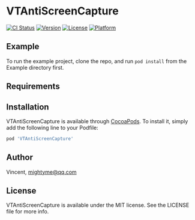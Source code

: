 # VTAntiScreenCapture

[![CI Status](https://img.shields.io/travis/mightyme@qq.com/VTAntiScreenCapture.svg?style=flat)](https://travis-ci.org/mightyme@qq.com/VTAntiScreenCapture)
[![Version](https://img.shields.io/cocoapods/v/VTAntiScreenCapture.svg?style=flat)](https://cocoapods.org/pods/VTAntiScreenCapture)
[![License](https://img.shields.io/cocoapods/l/VTAntiScreenCapture.svg?style=flat)](https://cocoapods.org/pods/VTAntiScreenCapture)
[![Platform](https://img.shields.io/cocoapods/p/VTAntiScreenCapture.svg?style=flat)](https://cocoapods.org/pods/VTAntiScreenCapture)

## Example

To run the example project, clone the repo, and run `pod install` from the Example directory first.

## Requirements

## Installation

VTAntiScreenCapture is available through [CocoaPods](https://cocoapods.org). To install
it, simply add the following line to your Podfile:

```ruby
pod 'VTAntiScreenCapture'
```

## Author

Vincent, mightyme@qq.com

## License

VTAntiScreenCapture is available under the MIT license. See the LICENSE file for more info.
